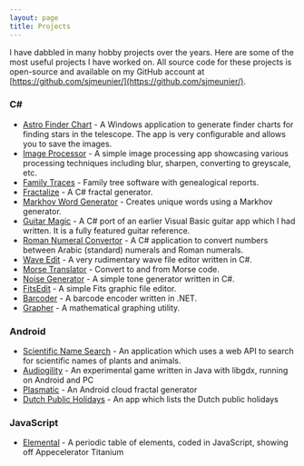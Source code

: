 ```yaml
---
layout: page
title: Projects
---
```


I have dabbled in many hobby projects over the years. Here are some of the most useful projects I have worked on. All source code for these projects is open-source and available on my GitHub account at [https://github.com/sjmeunier/](https://github.com/sjmeunier/).

### C&#35;
* [Astro Finder Chart](https://github.com/sjmeunier/astro-finder-chart) - A Windows application to generate finder charts for finding stars in the telescope. The app is very configurable and allows you to save the images.
* [Image Processor](https://github.com/sjmeunier/image-processor) - A simple image processing app showcasing various processing techniques including blur, sharpen, converting to greyscale, etc.
* [Family Traces](https://github.com/sjmeunier/family-traces) - Family tree software with genealogical reports.
* [Fractalize](https://github.com/sjmeunier/fractalize) - A C&#35; fractal generator.
* [Markhov Word Generator](https://github.com/sjmeunier/markhov-word-generator) - Creates unique words using a Markhov generator.
* [Guitar Magic](https://github.com/sjmeunier/guitar-magic) - A C&#35; port of an earlier Visual Basic guitar app which I had written. It is a fully featured guitar reference.
* [Roman Numeral Convertor](https://github.com/sjmeunier/roman-numeral-convertor) - A C&#35; application to convert numbers between Arabic (standard) numerals and Roman numerals.
* [Wave Edit](https://github.com/sjmeunier/wave-edit) - A very rudimentary wave file editor written in C&#35;.
* [Morse Translator](https://github.com/sjmeunier/morse-translator) - Convert to and from Morse code.
* [Noise Generator](https://github.com/sjmeunier/noise-generator) - A simple tone generator written in C&#35;.
* [FitsEdit](https://github.com/sjmeunier/fitsedit) - A simple Fits graphic file editor.
* [Barcoder](https://github.com/sjmeunier/barcoder) - A barcode encoder written in .NET.
* [Grapher](https://github.com/sjmeunier/grapher) - A mathematical graphing utility.

### Android
* [Scientific Name Search](https://github.com/sjmeunier/scientific-name-search) - An application which uses a web API to search for scientific names of plants and animals.
* [Audiogility](https://github.com/sjmeunier/audiogility) - An experimental game written in Java with libgdx, running on Android and PC
* [Plasmatic](https://github.com/sjmeunier/plasmatic) - An Android cloud fractal generator
* [Dutch Public Holidays](https://github.com/sjmeunier/dutchpublicholidays) - An app which lists the Dutch public holidays

### JavaScript
* [Elemental](https://github.com/sjmeunier/elemental) - A periodic table of elements, coded in JavaScript, showing off Appecelerator Titanium
